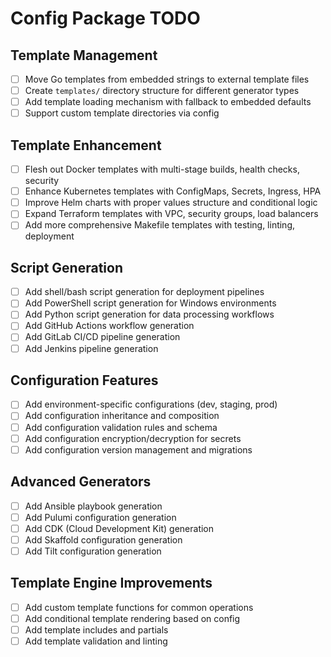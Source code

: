 # Config Package TODO

## Template Management
- [ ] Move Go templates from embedded strings to external template files
- [ ] Create `templates/` directory structure for different generator types
- [ ] Add template loading mechanism with fallback to embedded defaults
- [ ] Support custom template directories via config

## Template Enhancement
- [ ] Flesh out Docker templates with multi-stage builds, health checks, security
- [ ] Enhance Kubernetes templates with ConfigMaps, Secrets, Ingress, HPA
- [ ] Improve Helm charts with proper values structure and conditional logic
- [ ] Expand Terraform templates with VPC, security groups, load balancers
- [ ] Add more comprehensive Makefile templates with testing, linting, deployment

## Script Generation
- [ ] Add shell/bash script generation for deployment pipelines
- [ ] Add PowerShell script generation for Windows environments
- [ ] Add Python script generation for data processing workflows
- [ ] Add GitHub Actions workflow generation
- [ ] Add GitLab CI/CD pipeline generation
- [ ] Add Jenkins pipeline generation

## Configuration Features
- [ ] Add environment-specific configurations (dev, staging, prod)
- [ ] Add configuration inheritance and composition
- [ ] Add configuration validation rules and schema
- [ ] Add configuration encryption/decryption for secrets
- [ ] Add configuration version management and migrations

## Advanced Generators
- [ ] Add Ansible playbook generation
- [ ] Add Pulumi configuration generation
- [ ] Add CDK (Cloud Development Kit) generation
- [ ] Add Skaffold configuration generation
- [ ] Add Tilt configuration generation

## Template Engine Improvements
- [ ] Add custom template functions for common operations
- [ ] Add conditional template rendering based on config
- [ ] Add template includes and partials
- [ ] Add template validation and linting